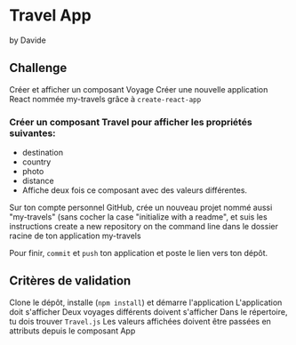# Travel App
by Davide

## Challenge
Créer et afficher un composant Voyage
Créer une nouvelle application React nommée my-travels grâce à `create-react-app`

### Créer un composant Travel pour afficher les propriétés suivantes:

- destination
- country
- photo
- distance
- Affiche deux fois ce composant avec des valeurs différentes.

Sur ton compte personnel GitHub, crée un nouveau projet nommé aussi "my-travels" (sans cocher la case "initialize with a readme", et suis les instructions create a new repository on the command line dans le dossier racine de ton application my-travels

Pour finir, `commit` et `push` ton application et poste le lien vers ton dépôt.

## Critères de validation

Clone le dépôt, installe (`npm install`) et démarre l'application
L'application doit s'afficher
Deux voyages différents doivent s'afficher
Dans le répertoire, tu dois trouver `Travel.js`
Les valeurs affichées doivent être passées en attributs depuis le composant App
<!--stackedit_data: eyJoaXN0b3J5IjpbMTQ0NDEwMzEsMjA3ODE2NTA3OF19 -->

